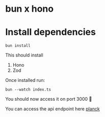# bun x hono

# Install dependencies
```
bun install
```
This should install

1. Hono
2. Zod

Once installed run:

```
bun --watch index.ts
```
You should now access it on port 3000 🎉

You can access the api endpoint here
[planck](https://zonal-dorisa-louisgituhi-a992d867.koyeb.app/)

